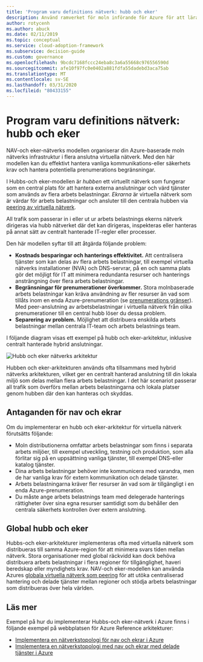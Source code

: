 ```yaml
---
title: 'Program varu definitions nätverk: hubb och eker'
description: Använd ramverket för moln införande för Azure för att lära dig hur hubb och eker-nätverk ordnar nätverks infrastrukturen i flera anslutna virtuella nätverk.
author: rotycenh
ms.author: abuck
ms.date: 02/11/2019
ms.topic: conceptual
ms.service: cloud-adoption-framework
ms.subservice: decision-guide
ms.custom: governance
ms.openlocfilehash: 9bcdc7168fccc24eba8c3a6a55668c976556590d
ms.sourcegitcommit: afe10f97fc0e0402a881fdfa55dadebd3aca75ab
ms.translationtype: MT
ms.contentlocale: sv-SE
ms.lasthandoff: 03/31/2020
ms.locfileid: "80433155"
---
```

# <a name="software-defined-networking-hub-and-spoke"></a>Program varu definitions nätverk: hubb och eker

NAV-och eker-nätverks modellen organiserar din Azure-baserade moln nätverks infrastruktur i flera anslutna virtuella nätverk. Med den här modellen kan du effektivt hantera vanliga kommunikations-eller säkerhets krav och hantera potentiella prenumerations begränsningar.

I Hubbs-och eker-modellen är _hubben_ ett virtuellt nätverk som fungerar som en central plats för att hantera externa anslutningar och värd tjänster som används av flera arbets belastningar. _Ekrarna_ är virtuella nätverk som är värdar för arbets belastningar och ansluter till den centrala hubben via [peering av virtuella nätverk](https://docs.microsoft.com/azure/virtual-network/virtual-network-peering-overview).

All trafik som passerar in i eller ut ur arbets belastnings ekerns nätverk dirigeras via hubb nätverket där det kan dirigeras, inspekteras eller hanteras på annat sätt av centralt hanterade IT-regler eller processer.

Den här modellen syftar till att åtgärda följande problem:

- **Kostnads besparingar och hanterings effektivitet.** Att centralisera tjänster som kan delas av flera arbets belastningar, till exempel virtuella nätverks installationer (NVA) och DNS-servrar, på en och samma plats gör det möjligt för IT att minimera redundanta resurser och hanterings ansträngning över flera arbets belastningar.
- **Begränsningar för prenumerationer överkommer.** Stora molnbaserade arbets belastningar kan kräva användning av fler resurser än vad som tillåts inom en enda Azure-prenumeration (se [prenumerations gränser](https://docs.microsoft.com/azure/azure-subscription-service-limits)). Med peer-anslutning av arbetsbelastningar i virtuella nätverk från olika prenumerationer till en central hubb löser du dessa problem.
- **Separering av problem.** Möjlighet att distribuera enskilda arbets belastningar mellan centrala IT-team och arbets belastnings team.

I följande diagram visas ett exempel på hubb och eker-arkitektur, inklusive centralt hanterade hybrid anslutningar.

![Hubb och eker nätverks arkitektur](https://docs.microsoft.com/azure/architecture/reference-architectures/hybrid-networking/images/hub-spoke.png)

Hubben och eker-arkitekturen används ofta tillsammans med hybrid nätverks arkitekturen, vilket ger en centralt hanterad anslutning till din lokala miljö som delas mellan flera arbets belastningar. I det här scenariot passerar all trafik som överförs mellan arbets belastningarna och lokala platser genom hubben där den kan hanteras och skyddas.

## <a name="hub-and-spoke-assumptions"></a>Antaganden för nav och ekrar

Om du implementerar en hubb och eker-arkitektur för virtuella nätverk förutsätts följande:

- Moln distributionerna omfattar arbets belastningar som finns i separata arbets miljöer, till exempel utveckling, testning och produktion, som alla förlitar sig på en uppsättning vanliga tjänster, till exempel DNS-eller katalog tjänster.
- Dina arbets belastningar behöver inte kommunicera med varandra, men de har vanliga krav för extern kommunikation och delade tjänster.
- Arbets belastningarna kräver fler resurser än vad som är tillgängligt i en enda Azure-prenumeration.
- Du måste ange arbets belastnings team med delegerade hanterings rättigheter över sina egna resurser samtidigt som du behåller den centrala säkerhets kontrollen över extern anslutning.

## <a name="global-hub-and-spoke"></a>Global hubb och eker

Hubbs-och eker-arkitekturer implementeras ofta med virtuella nätverk som distribueras till samma Azure-region för att minimera svars tiden mellan nätverk. Stora organisationer med global räckvidd kan dock behöva distribuera arbets belastningar i flera regioner för tillgänglighet, haveri beredskap eller myndighets krav. NAV-och eker-modellen kan använda Azures [globala virtuella nätverk som peering](https://docs.microsoft.com/azure/virtual-network/virtual-network-peering-overview) för att utöka centraliserad hantering och delade tjänster mellan regioner och stödja arbets belastningar som distribueras över hela världen.

## <a name="learn-more"></a>Läs mer

Exempel på hur du implementerar Hubbs-och eker-nätverk i Azure finns i följande exempel på webbplatsen för Azure Reference arkitekturer:

- [Implementera en nätverkstopologi för nav och ekrar i Azure](https://docs.microsoft.com/azure/architecture/reference-architectures/hybrid-networking/hub-spoke)
- [Implementera en nätverkstopologi med nav och ekrar med delade tjänster i Azure](https://docs.microsoft.com/azure/architecture/reference-architectures/hybrid-networking/shared-services)
